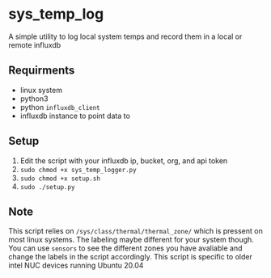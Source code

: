 # sys_temp_log
A simple utility to log local system temps and record them in a local or remote influxdb

## Requirments
- linux system
- python3
- python `influxdb_client` 
- influxdb instance to point data to

## Setup
1.  Edit the script with your influxdb ip, bucket, org, and api token
2.  `sudo chmod +x sys_temp_logger.py`
3.  `sudo chmod +x setup.sh`
4.  `sudo ./setup.py`

## Note 
This script relies on `/sys/class/thermal/thermal_zone/` which is pressent on most linux systems. The labeling maybe different for your system though.
You can use `sensors` to see the different zones you have avaliable and change the labels in the script accordingly.
This script is specific to older intel NUC devices running Ubuntu 20.04
